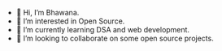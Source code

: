 - 👋 Hi, I’m Bhawana.
- 👀 I’m interested in Open Source.
- 🌱 I’m currently learning DSA and web development.
- 💞️ I’m looking to collaborate on some open source projects.



